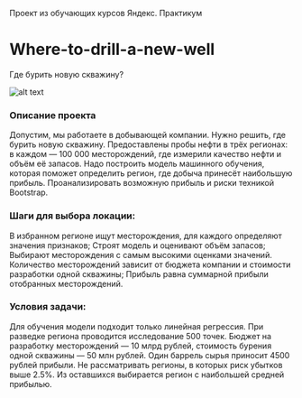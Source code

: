 Проект из обучающих курсов Яндекс. Практикум

# Where-to-drill-a-new-well
Где бурить новую скважину?

![alt text](http://mopo.lukoil.ru/i/upload_img/media/8/3/15383-image_url-cfcaf6fcd2f62cd05566a33f9615e9de.JPG)

### Описание проекта

Допустим, мы работаете в добывающей компании. Нужно решить, где бурить новую скважину.
Предоставлены пробы нефти в трёх регионах: в каждом — 100 000 месторождений, где измерили качество нефти и объём её 
запасов. Надо построить модель машинного обучения, которая поможет определить регион, где добыча принесёт наибольшую прибыль. Проанализировать возможную прибыль и риски техникой Bootstrap.

### Шаги для выбора локации:

В избранном регионе ищут месторождения, для каждого определяют значения признаков;
Строят модель и оценивают объём запасов;
Выбирают месторождения с самым высокими оценками значений. Количество месторождений зависит от бюджета компании и стоимости разработки одной скважины;
Прибыль равна суммарной прибыли отобранных месторождений.

### Условия задачи:
Для обучения модели подходит только линейная регрессия.
При разведке региона проводится исследование 500 точек.
Бюджет на разработку месторождений — 10 млрд рублей, стоимость бурения одной скважины — 50 млн рублей.
Один баррель сырья приносит 4500 рублей прибыли.
Не рассматривать регионы, в которых риск убытков выше 2.5%. Из оставшихся выбирается регион с наибольшей средней прибылью.

